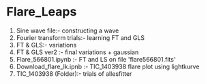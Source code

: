 # Flare_Leaps
1) Sine wave file:- constructing a wave 
2) Fourier transform trials:- learning FT and GLS
3) FT & GLS:-  variations
4) FT & GLS ver2 :- final variations + gaussian
5) Flare_566801.ipynb :- FT and LS on file 'flare566801.fits'
6) Download_flare_lk.ipnb :- TIC_1403938 flare plot using lightkurve
7) TIC_1403938 (Folder):- trials of allesfitter
